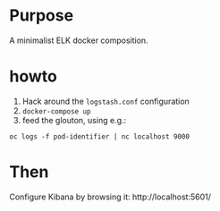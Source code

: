 # Purpose

A minimalist ELK docker composition.

# howto

1. Hack around the `logstash.conf` configuration
2. `docker-compose up`
3. feed the glouton, using e.g.:

```
oc logs -f pod-identifier | nc localhost 9000
```

# Then

Configure Kibana by browsing it: http://localhost:5601/
